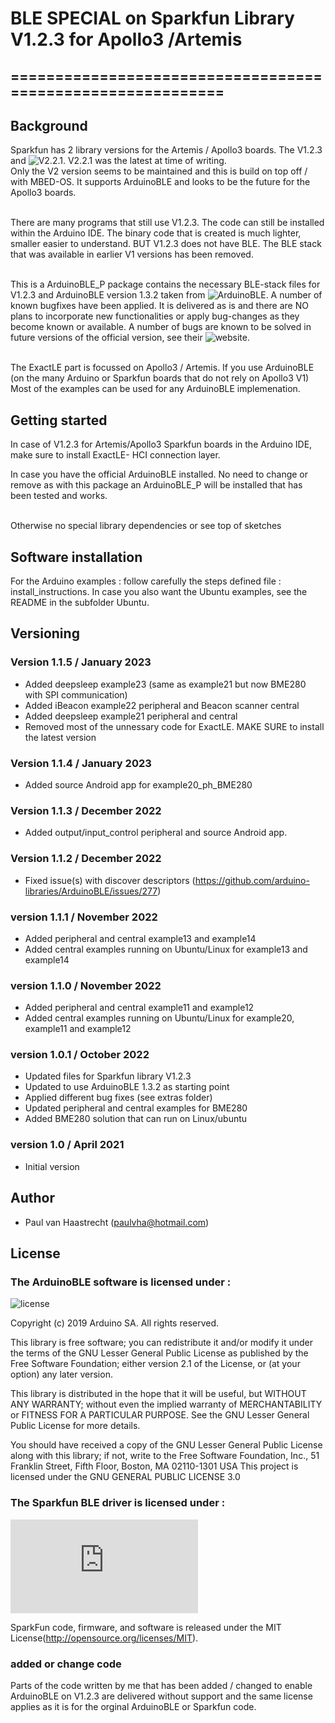 # BLE SPECIAL on Sparkfun Library V1.2.3 for Apollo3 /Artemis

## ===========================================================

## Background

Sparkfun has 2 library versions for the Artemis / Apollo3 boards.
The V1.2.3 and ![V2.2.1](https://github.com/sparkfun/Arduino_Apollo3). V2.2.1 was the latest at time of writing.
<br> Only the V2 version seems to be maintained and this is build on top off / with MBED-OS. It supports ArduinoBLE and
looks to be the future for the Apollo3 boards.

<br>There are many programs that still use V1.2.3. The code can still be installed within the Arduino IDE. The binary code that is created is much lighter, smaller easier to understand. BUT V1.2.3 does not have BLE. The BLE stack that was available in earlier V1 versions has been removed.

<br>This is a ArduinoBLE_P package contains the necessary BLE-stack files for V1.2.3 and ArduinoBLE version 1.3.2 taken from ![ArduinoBLE](https://github.com/arduino-libraries/ArduinoBLE).
A number of known bugfixes have been applied. It is delivered as is and there are NO plans to incorporate new functionalities or apply bug-changes as they become known or available. A number of bugs are known to be solved in future versions of the official version, see their ![website](https://github.com/arduino-libraries/ArduinoBLE/issues).

<br> The ExactLE part is focussed on Apollo3 / Artemis. If you use ArduinoBLE (on the many Arduino or Sparkfun boards that do not rely on Apollo3 V1)
Most of the examples can be used for any ArduinoBLE implemenation.

## Getting started
In case of V1.2.3 for Artemis/Apollo3 Sparkfun boards in the Arduino IDE, make sure to install ExactLE- HCI connection layer.

In case you have the official ArduinoBLE installed. No need to change or remove as with this package an ArduinoBLE_P will be installed that has been tested and works.

<br>Otherwise no special library dependencies or see top of sketches

## Software installation
For the Arduino examples : follow carefully the steps defined file : install_instructions.
In case you also want the Ubuntu examples, see the README in the subfolder Ubuntu.

## Versioning

### Version 1.1.5 / January 2023
 * Added deepsleep example23 (same as example21 but now BME280 with SPI communication)
 * Added iBeacon example22 peripheral and Beacon scanner central
 * Added deepsleep example21 peripheral and central
 * Removed most of the unnessary code for ExactLE. MAKE SURE to install the latest version

### Version 1.1.4 / January 2023
 * Added source Android app for example20_ph_BME280

### Version 1.1.3 / December 2022
 * Added output/input_control peripheral and source Android app.

### Version 1.1.2 / December 2022
 * Fixed issue(s) with discover descriptors (https://github.com/arduino-libraries/ArduinoBLE/issues/277)

### version 1.1.1 / November 2022
 * Added peripheral and central example13 and example14
 * Added central examples running on Ubuntu/Linux for example13 and example14

### version 1.1.0 / November 2022
 * Added peripheral and central example11 and example12
 * Added central examples running on Ubuntu/Linux for example20, example11 and example12

### version 1.0.1 / October 2022
 * Updated files for Sparkfun library V1.2.3
 * Updated to use ArduinoBLE 1.3.2 as starting point
 * Applied different bug fixes (see extras folder)
 * Updated peripheral and central examples for BME280
 * Added BME280 solution that can run on Linux/ubuntu

### version 1.0 / April 2021
 * Initial version

## Author
 * Paul van Haastrecht (paulvha@hotmail.com)

## License

### The ArduinoBLE software is licensed under :

![license](https://github.com/arduino-libraries/ArduinoBLE/blob/master/LICENSE)

Copyright (c) 2019 Arduino SA. All rights reserved.

This library is free software; you can redistribute it and/or
modify it under the terms of the GNU Lesser General Public
License as published by the Free Software Foundation; either
version 2.1 of the License, or (at your option) any later version.

This library is distributed in the hope that it will be useful,
but WITHOUT ANY WARRANTY; without even the implied warranty of
MERCHANTABILITY or FITNESS FOR A PARTICULAR PURPOSE.  See the GNU
Lesser General Public License for more details.

You should have received a copy of the GNU Lesser General Public
License along with this library; if not, write to the Free Software
Foundation, Inc., 51 Franklin Street, Fifth Floor, Boston, MA  02110-1301  USA
This project is licensed under the GNU GENERAL PUBLIC LICENSE 3.0

### The Sparkfun BLE driver is licensed under :
![license](https://github.com/sparkfun/Arduino_Apollo3/blob/master/docs/LICENSE.md)

SparkFun code, firmware, and software is released under the MIT License(http://opensource.org/licenses/MIT).

### added or change code
Parts of the code written by me that has been added / changed to enable ArduinoBLE on V1.2.3 are delivered without support and the same license applies as it is for the orginal ArduinoBLE or Sparkfun code.

